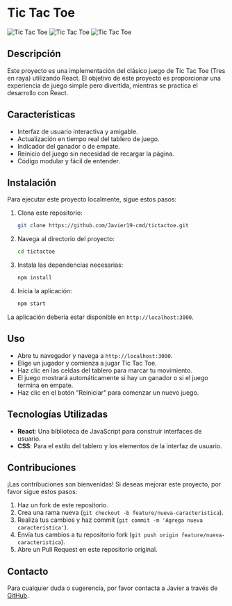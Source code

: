 
# Tic Tac Toe

![Tic Tac Toe](https://img.shields.io/badge/JavaScript-ES6%20%2B-brightgreen) ![Tic Tac Toe](https://img.shields.io/badge/React-17.0.2-blue) ![Tic Tac Toe](https://img.shields.io/badge/License-MIT-yellow)

## Descripción

Este proyecto es una implementación del clásico juego de Tic Tac Toe (Tres en raya) utilizando React. El objetivo de este proyecto es proporcionar una experiencia de juego simple pero divertida, mientras se practica el desarrollo con React.

## Características

- Interfaz de usuario interactiva y amigable.
- Actualización en tiempo real del tablero de juego.
- Indicador del ganador o de empate.
- Reinicio del juego sin necesidad de recargar la página.
- Código modular y fácil de entender.

## Instalación

Para ejecutar este proyecto localmente, sigue estos pasos:

1. Clona este repositorio:

   ```bash
   git clone https://github.com/Javier19-cmd/tictactoe.git
   ```

2. Navega al directorio del proyecto:

   ```bash
   cd tictactoe
   ```

3. Instala las dependencias necesarias:

   ```bash
   npm install
   ```

4. Inicia la aplicación:

   ```bash
   npm start
   ```

La aplicación debería estar disponible en `http://localhost:3000`.

## Uso

- Abre tu navegador y navega a `http://localhost:3000`.
- Elige un jugador y comienza a jugar Tic Tac Toe.
- Haz clic en las celdas del tablero para marcar tu movimiento.
- El juego mostrará automáticamente si hay un ganador o si el juego termina en empate.
- Haz clic en el botón "Reiniciar" para comenzar un nuevo juego.

## Tecnologías Utilizadas

- **React**: Una biblioteca de JavaScript para construir interfaces de usuario.
- **CSS**: Para el estilo del tablero y los elementos de la interfaz de usuario.

## Contribuciones

¡Las contribuciones son bienvenidas! Si deseas mejorar este proyecto, por favor sigue estos pasos:

1. Haz un fork de este repositorio.
2. Crea una rama nueva (`git checkout -b feature/nueva-caracteristica`).
3. Realiza tus cambios y haz commit (`git commit -m 'Agrega nueva característica'`).
4. Envía tus cambios a tu repositorio fork (`git push origin feature/nueva-caracteristica`).
5. Abre un Pull Request en este repositorio original.

## Contacto

Para cualquier duda o sugerencia, por favor contacta a Javier a través de [GitHub](https://github.com/Javier19-cmd).

